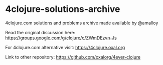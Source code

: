 # 4clojure-solutions-archive

4clojure.com solutions and problems archive made available by @amalloy

Read the original discussion here: https://groups.google.com/g/clojure/c/ZWmDEzvn-Js

For 4clojure.com alternative visit: https://4clojure.oxal.org

Link to other repository: https://github.com/oxalorg/4ever-clojure
